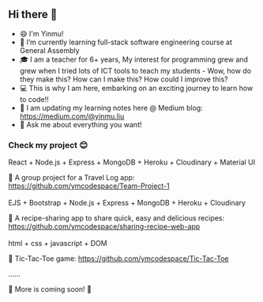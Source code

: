 <!--
**ymcodespace/ymcodespace** is a ✨ _special_ ✨ repository because its `README.md` (this file) appears on your GitHub profile.

Here are some ideas to get you started:

- 🔭 I’m currently working on ...
- 🌱 I’m currently learning ...
- 👯 I’m looking to collaborate on ...
- 🤔 I’m looking for help with ...
- 💬 Ask me about ...
- 📫 How to reach me: ...
- 😄 Pronouns: ...
- ⚡ Fun fact: ...
-->

## Hi there 👋
- 😄 I'm Yinmu! 
- 🌱 I’m currently learning full-stack software engineering course at General Assembly
- 🎓 I am a teacher for 6+ years, My interest for programming grew and grew when I tried lots of ICT tools to teach my students - Wow, how do they make this? How can I make this? How could I improve this? 
- 💻 This is why I am here, embarking on an exciting journey to learn how to code!!
- 📗 I am updating my learning notes here @ Medium blog: https://medium.com/@yinmu.liu
- 💬 Ask me about everything you want!

### Check my project 😊

React + Node.js + Express + MongoDB + Heroku + Cloudinary + Material UI

💚 A group project for a Travel Log app: https://github.com/ymcodespace/Team-Project-1
<br>
<br>
EJS + Bootstrap + Node.js + Express + MongoDB + Heroku + Cloudinary

💛 A recipe-sharing app to share quick, easy and delicious recipes: https://github.com/ymcodespace/sharing-recipe-web-app
<br>
<br>
html + css + javascript + DOM

💜 Tic-Tac-Toe game: https://github.com/ymcodespace/Tic-Tac-Toe

......

💭 More is coming soon! 💭
